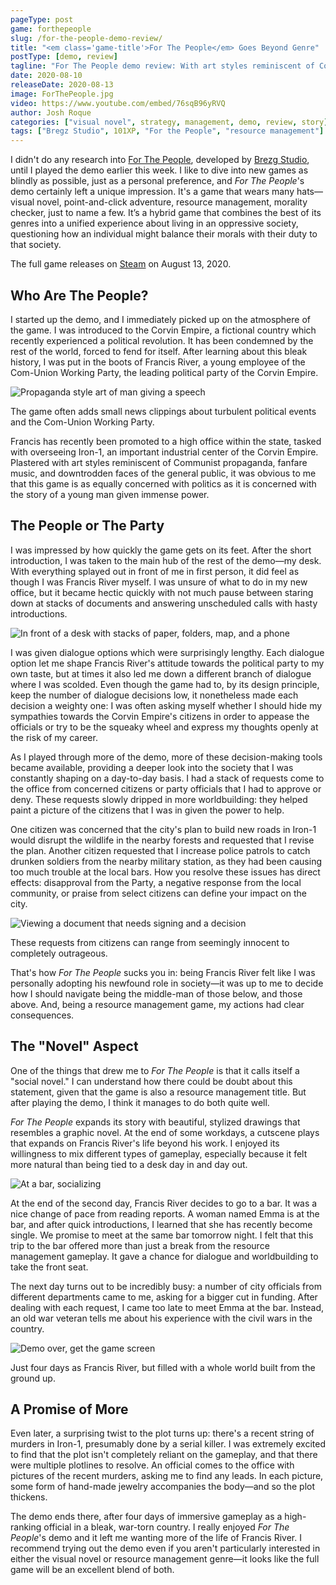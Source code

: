 ```yaml
---
pageType: post
game: forthepeople
slug: /for-the-people-demo-review/
title: "<em class='game-title'>For The People</em> Goes Beyond Genre"
postType: [demo, review]
tagline: "For The People demo review: With art styles reminiscent of Communist propaganda, fanfare music, and downtrodden faces of the general public, this game is as concerned with politics as it is with the story of a young man given immense power."
date: 2020-08-10
releaseDate: 2020-08-13
image: ForThePeople.jpg
video: https://www.youtube.com/embed/76sqB96yRVQ
author: Josh Roque
categories: ["visual novel", strategy, management, demo, review, story]
tags: ["Bregz Studio", 101XP, "For the People", "resource management"]
---
```


I didn't do any research into [For The People](https://store.101xp.com/forthepeople/en/), developed by [Brezg Studio](https://twitter.com/forthepeoplegme), until I played the demo earlier this week. I like to dive into new games as blindly as possible, just as a personal preference, and _For The People_'s demo certainly left a unique impression. It's a game that wears many hats—visual novel, point-and-click adventure, resource management, morality checker, just to name a few. It’s a hybrid game that combines the best of its genres into a unified experience about living in an oppressive society, questioning how an individual might balance their morals with their duty to that society.

The full game releases on [Steam](https://store.steampowered.com/app/1146600/For_the_People/) on August 13, 2020.

## Who Are The People?

I started up the demo, and I immediately picked up on the atmosphere of the game. I was introduced to the Corvin Empire, a fictional country which recently experienced a political revolution. It has been condemned by the rest of the world, forced to fend for itself. After learning about this bleak history, I was put in the boots of Francis River, a young employee of the Com-Union Working Party, the leading political party of the Corvin Empire.

![Propaganda style art of man giving a speech][image0]

<figcaption>The game often adds small news clippings about turbulent political events and the Com-Union Working Party.</figcaption>

Francis has recently been promoted to a high office within the state, tasked with overseeing Iron-1, an important industrial center of the Corvin Empire. Plastered with art styles reminiscent of Communist propaganda, fanfare music, and downtrodden faces of the general public, it was obvious to me that this game is as equally concerned with politics as it is concerned with the story of a young man given immense power.

## The People or The Party

I was impressed by how quickly the game gets on its feet. After the short introduction, I was taken to the main hub of the rest of the demo—my desk. With everything splayed out in front of me in first person, it did feel as though I was Francis River myself. I was unsure of what to do in my new office, but it became hectic quickly with not much pause between staring down at stacks of documents and answering unscheduled calls with hasty introductions.

![In front of a desk with stacks of paper, folders, map, and a phone][image1]

I was given dialogue options which were surprisingly lengthy. Each dialogue option let me shape Francis River's attitude towards the political party to my own taste, but at times it also led me down a different branch of dialogue where I was scolded. Even though the game had to, by its design principle, keep the number of dialogue decisions low, it nonetheless made each decision a weighty one: I was often asking myself whether I should hide my sympathies towards the Corvin Empire's citizens in order to appease the officials or try to be the squeaky wheel and express my thoughts openly at the risk of my career.

As I played through more of the demo, more of these decision-making tools became available, providing a deeper look into the society that I was constantly shaping on a day-to-day basis. I had a stack of requests come to the office from concerned citizens or party officials that I had to approve or deny. These requests slowly dripped in more worldbuilding: they helped paint a picture of the citizens that I was in given the power to help.

One citizen was concerned that the city's plan to build new roads in Iron-1 would disrupt the wildlife in the nearby forests and requested that I revise the plan. Another citizen requested that I increase police patrols to catch drunken soldiers from the nearby military station, as they had been causing too much trouble at the local bars. How you resolve these issues has direct effects: disapproval from the Party, a negative response from the local community, or praise from select citizens can define your impact on the city.

![Viewing a document that needs signing and a decision][image2]

<figcaption>These requests from citizens can range from seemingly innocent to completely outrageous.</figcaption>

That's how _For The People_ sucks you in: being Francis River felt like I was personally adopting his newfound role in society—it was up to me to decide how I should navigate being the middle-man of those below, and those above. And, being a resource management game, my actions had clear consequences.

## The "Novel" Aspect

One of the things that drew me to _For The People_ is that it calls itself a "social novel." I can understand how there could be doubt about this statement, given that the game is also a resource management title. But after playing the demo, I think it manages to do both quite well.

_For The People_ expands its story with beautiful, stylized drawings that resembles a graphic novel. At the end of some workdays, a cutscene plays that expands on Francis River's life beyond his work. I enjoyed its willingness to mix different types of gameplay, especially because it felt more natural than being tied to a desk day in and day out.

![At a bar, socializing][image3]

At the end of the second day, Francis River decides to go to a bar. It was a nice change of pace from reading reports. A woman named Emma is at the bar, and after quick introductions, I learned that she has recently become single. We promise to meet at the same bar tomorrow night. I felt that this trip to the bar offered more than just a break from the resource management gameplay. It gave a chance for dialogue and worldbuilding to take the front seat.

The next day turns out to be incredibly busy: a number of city officials from different departments came to me, asking for a bigger cut in funding. After dealing with each request, I came too late to meet Emma at the bar. Instead, an old war veteran tells me about his experience with the civil wars in the country.

![Demo over, get the game screen][image4]

<figcaption>Just four days as Francis River, but filled with a whole world built from the ground up.</figcaption>

## A Promise of More

Even later, a surprising twist to the plot turns up: there's a recent string of murders in Iron-1, presumably done by a serial killer. I was extremely excited to find that the plot isn't completely reliant on the gameplay, and that there were multiple plotlines to resolve. An official comes to the office with pictures of the recent murders, asking me to find any leads. In each picture, some form of hand-made jewelry accompanies the body—and so the plot thickens.

The demo ends there, after four days of immersive gameplay as a high-ranking official in a bleak, war-torn country. I really enjoyed _For The People_'s demo and it left me wanting more of the life of Francis River. I recommend trying out the demo even if you aren't particularly interested in either the visual novel or resource management genre—it looks like the full game will be an excellent blend of both.

[image0]: ../../../images/post/forthepeople/ForThePeople0.jpg
[image1]: ../../../images/post/forthepeople/ForThePeople1.jpg
[image2]: ../../../images/post/forthepeople/ForThePeople2.jpg
[image3]: ../../../images/post/forthepeople/ForThePeople3.jpg
[image4]: ../../../images/post/forthepeople/ForThePeople4.jpg
